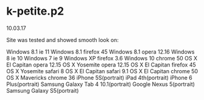 # k-petite.p2
10.03.17

Site was tested and showed smooth look on:

Windows 8.1 ie 11
Windows 8.1 firefox 45
Windows 8.1 opera 12.16
Windows 8 ie 10
Windows 7 ie 9
Windows XP firefox 3.6
Windows 10 chrome 50
OS X El Capitan opera 12.15
OS X Yosemite opera 12.15
OS X El Capitan firefox 45
OS X Yosemite safari 8
OS X El Capitan safari 9.1
OS X El Capitan chrome 50
OS X Mavericks chrome 36
iPhone 5S(portrait)
iPad 4th(portrait)
iPhone 6 Plus(portrait)
Samsung Galaxy Tab 4 10.1(portrait)
Google Nexus 5(portrait)
Samsung Galaxy S5(portrait)
